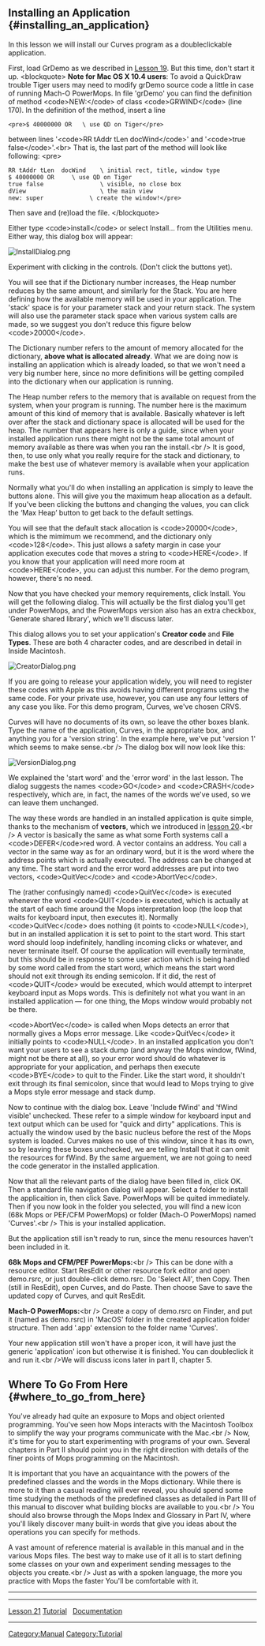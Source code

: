 Installing an Application {#installing_an_application}
-------------------------

In this lesson we will install our Curves program as a doubleclickable
application.

First, load GrDemo as we described in [Lesson 19](Lesson_19 "wikilink").
But this time, don\'t start it up. \<blockquote\> **Note for Mac OS X
10.4 users**: To avoid a QuickDraw trouble Tiger users may need to
modify grDemo source code a little in case of running Mach-O PowerMops.
In file \'grDemo\' you can find the definition of method
\<code\>NEW:\</code\> of class \<code\>GRWIND\</code\> (line 170). In
the definition of the method, insert a line

`<pre>$ 40000000 OR   \ use QD on Tiger</pre>`

between lines \'\<code\>RR tAddr tLen docWind\</code\>\' and
\'\<code\>true false\</code\>\'.\<br\> That is, the last part of the
method will look like following: \<pre\>

`RR tAddr tLen  docWind    \ initial rect, title, window type`\
`$ 40000000 OR     \ use QD on Tiger`\
`true false                \ visible, no close box`\
`dView                     \ the main view`\
`new: super             \ create the window!</pre>`

Then save and (re)load the file. \</blockquote\>

Either type \<code\>install\</code\> or select Install\... from the
Utilities menu. Either way, this dialog box will appear:

![](InstallDialog.png "InstallDialog.png")

Experiment with clicking in the controls. (Don\'t click the buttons
yet).

You will see that if the Dictionary number increases, the Heap number
reduces by the same amount, and similarly for the Stack. You are here
defining how the available memory will be used in your application. The
\'stack\' space is for your parameter stack and your return stack. The
system will also use the parameter stack space when various system calls
are made, so we suggest you don\'t reduce this figure below
\<code\>20000\</code\>.

The Dictionary number refers to the amount of memory allocated for the
dictionary, **above what is allocated already**. What we are doing now
is installing an application which is already loaded, so that we won\'t
need a very big number here, since no more definitions will be getting
compiled into the dictionary when our application is running.

The Heap number refers to the memory that is available on request from
the system, when your program is running. The number here is the maximum
amount of this kind of memory that is available. Basically whatever is
left over after the stack and dictionary space is allocated will be used
for the heap. The number that appears here is only a guide, since when
your installed application runs there might not be the same total amount
of memory available as there was when you ran the install.\<br /\> It is
good, then, to use only what you really require for the stack and
dictionary, to make the best use of whatever memory is available when
your application runs.

Normally what you\'ll do when installing an application is simply to
leave the buttons alone. This will give you the maximum heap allocation
as a default. If you\'ve been clicking the buttons and changing the
values, you can click the &lsquo;Max Heap&rsquo; button to get back to
the default settings.

You will see that the default stack allocation is
\<code\>20000\</code\>, which is the mimimum we recommend, and the
dictionary only \<code\>128\</code\>. This just allows a safety margin
in case your application executes code that moves a string to
\<code\>HERE\</code\>. If you know that your application will need more
room at \<code\>HERE\</code\>, you can adjust this number. For the demo
program, however, there\'s no need.

Now that you have checked your memory requirements, click Install. You
will get the following dialog. This will actually be the first dialog
you\'ll get under PowerMops, and the PowerMops version also has an extra
checkbox, \'Generate shared library\', which we\'ll discuss later.

This dialog allows you to set your application\'s **Creator code** and
**File Types**. These are both 4 character codes, and are described in
detail in Inside Macintosh.

![](CreatorDialog.png "CreatorDialog.png")

If you are going to release your application widely, you will need to
register these codes with Apple as this avoids having different programs
using the same code. For your private use, however, you can use any four
letters of any case you like. For this demo program, Curves, we\'ve
chosen CRVS.

Curves will have no documents of its own, so leave the other boxes
blank. Type the name of the application, Curves, in the appropriate box,
and anything you for a \'version string\'. In the example here, we\'ve
put \'version 1\' which seems to make sense.\<br /\> The dialog box will
now look like this:

![](VersionDialog.png "VersionDialog.png")

We explained the \'start word\' and the \'error word\' in the last
lesson. The dialog suggests the names \<code\>GO\</code\> and
\<code\>CRASH\</code\> respectively, which are, in fact, the names of
the words we\'ve used, so we can leave them unchanged.

The way these words are handled in an installed application is quite
simple, thanks to the mechanism of **vectors**, which we introduced in
[lesson 20](Lesson_20#Scroll_Bar_Actions "wikilink").\<br /\> A vector
is basically the same as what some Forth systems call a
\<code\>DEFER\</code\>red word. A vector contains an address. You call a
vector in the same way as for an ordinary word, but it is the word where
the address points which is actually executed. The address can be
changed at any time. The start word and the error word addresses are put
into two vectors, \<code\>QuitVec\</code\> and
\<code\>AbortVec\</code\>.

The (rather confusingly named) \<code\>QuitVec\</code\> is executed
whenever the word \<code\>QUIT\</code\> is executed, which is actually
at the start of each time around the Mops interpretation loop (the loop
that waits for keyboard input, then executes it). Normally
\<code\>QuitVec\</code\> does nothing (it points to
\<code\>NULL\</code\>), but in an installed application it is set to
point to the start word. This start word should loop indefinitely,
handling incoming clicks or whatever, and never terminate itself. Of
course the application will eventually terminate, but this should be in
response to some user action which is being handled by some word called
from the start word, which means the start word should not exit through
its ending semicolon. If it did, the rest of \<code\>QUIT\</code\> would
be executed, which would attempt to interpret keyboard input as Mops
words. This is definitely not what you want in an installed application
&mdash; for one thing, the Mops window would probably not be there.

\<code\>AbortVec\</code\> is called when Mops detects an error that
normally gives a Mops error message. Like \<code\>QuitVec\</code\> it
initially points to \<code\>NULL\</code\>. In an installed application
you don\'t want your users to see a stack dump (and anyway the Mops
window, fWind, might not be there at all), so your error word should do
whatever is appropriate for your application, and perhaps then execute
\<code\>BYE\</code\> to quit to the Finder. Like the start word, it
shouldn\'t exit through its final semicolon, since that would lead to
Mops trying to give a Mops style error message and stack dump.

Now to continue with the dialog box. Leave \'Include fWind\' and \'fWind
visible\' unchecked. These refer to a simple window for keyboard input
and text output which can be used for \"quick and dirty\" applications.
This is actually the window used by the basic nucleus before the rest of
the Mops system is loaded. Curves makes no use of this window, since it
has its own, so by leaving these boxes unchecked, we are telling Install
that it can omit the resources for fWind. By the same arguement, we are
not going to need the code generator in the installed application.

Now that all the relevant parts of the dialog have been filled in, click
OK. Then a standard file navigation dialog will appear. Select a folder
to install the applicaition in, then click Save. PowerMops will be
quited immediately. Then if you now look in the folder you selected, you
will find a new icon (68k Mops or PEF/CFM PowerMops) or folder (Mach-O
PowerMops) named \'Curves\'.\<br /\> This is your installed application.

But the application still isn\'t ready to run, since the menu resources
haven\'t been included in it.

**68k Mops and CFM/PEF PowerMops:**\<br /\> This can be done with a
resource editor. Start ResEdit or other resource fork editor and open
demo.rsrc, or just double-click demo.rsrc. Do \'Select All\', then Copy.
Then (still in ResEdit), open Curves, and do Paste. Then choose Save to
save the updated copy of Curves, and quit ResEdit.

**Mach-O PowerMops:**\<br /\> Create a copy of demo.rsrc on Finder, and
put it (named as demo.rsrc) in \'MacOS\' folder in the created
application folder structure. Then add \'.app\' extension to the folder
name \'Curves\'.

Your new application still won\'t have a proper icon, it will have just
the generic \'application\' icon but otherwise it is finished. You can
doubleclick it and run it.\<br /\>We will discuss icons later in part
II, chapter 5.

Where To Go From Here {#where_to_go_from_here}
---------------------

You\'ve already had quite an exposure to Mops and object oriented
programming. You\'ve seen how Mops interacts with the Macintosh Toolbox
to simplify the way your programs communicate with the Mac.\<br /\> Now,
it\'s time for you to start experimenting with programs of your own.
Several chapters in Part II should point you in the right direction with
details of the finer points of Mops programming on the Macintosh.

It is important that you have an acquaintance with the powers of the
predefined classes and the words in the Mops dictionary. While there is
more to it than a casual reading will ever reveal, you should spend some
time studying the methods of the predefined classes as detailed in Part
III of this manual to discover what building blocks are available to
you.\<br /\> You should also browse through the Mops Index and Glossary
in Part IV, where you\'ll likely discover many built-in words that give
you ideas about the operations you can specify for methods.

A vast amount of reference material is available in this manual and in
the various Mops files. The best way to make use of it all is to start
defining some classes on your own and experiment sending messages to the
objects you create.\<br /\> Just as with a spoken language, the more you
practice with Mops the faster You\'ll be comfortable with it.

------------------------------------------------------------------------

  ------------------------------------------- --------------------------------- --------
  [Lesson 21](Lesson_21 "wikilink")           [Tutorial](Tutorial "wikilink")   &nbsp;
  [Documentation](Documentation "wikilink")                                     
  ------------------------------------------- --------------------------------- --------

[Category:Manual](Category:Manual "wikilink")
[Category:Tutorial](Category:Tutorial "wikilink")
